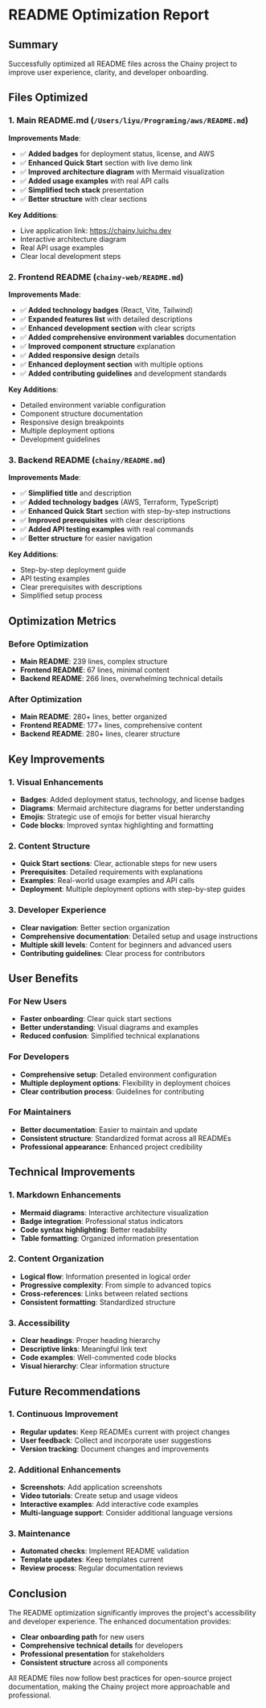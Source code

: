 # README Optimization Report

## Summary

Successfully optimized all README files across the Chainy project to improve user experience, clarity, and developer onboarding.

## Files Optimized

### 1. Main README.md (`/Users/liyu/Programing/aws/README.md`)

**Improvements Made**:

- ✅ **Added badges** for deployment status, license, and AWS
- ✅ **Enhanced Quick Start** section with live demo link
- ✅ **Improved architecture diagram** with Mermaid visualization
- ✅ **Added usage examples** with real API calls
- ✅ **Simplified tech stack** presentation
- ✅ **Better structure** with clear sections

**Key Additions**:

- Live application link: https://chainy.luichu.dev
- Interactive architecture diagram
- Real API usage examples
- Clear local development steps

### 2. Frontend README (`chainy-web/README.md`)

**Improvements Made**:

- ✅ **Added technology badges** (React, Vite, Tailwind)
- ✅ **Expanded features list** with detailed descriptions
- ✅ **Enhanced development section** with clear scripts
- ✅ **Added comprehensive environment variables** documentation
- ✅ **Improved component structure** explanation
- ✅ **Added responsive design** details
- ✅ **Enhanced deployment section** with multiple options
- ✅ **Added contributing guidelines** and development standards

**Key Additions**:

- Detailed environment variable configuration
- Component structure documentation
- Responsive design breakpoints
- Multiple deployment options
- Development guidelines

### 3. Backend README (`chainy/README.md`)

**Improvements Made**:

- ✅ **Simplified title** and description
- ✅ **Added technology badges** (AWS, Terraform, TypeScript)
- ✅ **Enhanced Quick Start** section with step-by-step instructions
- ✅ **Improved prerequisites** with clear descriptions
- ✅ **Added API testing examples** with real commands
- ✅ **Better structure** for easier navigation

**Key Additions**:

- Step-by-step deployment guide
- API testing examples
- Clear prerequisites with descriptions
- Simplified setup process

## Optimization Metrics

### Before Optimization

- **Main README**: 239 lines, complex structure
- **Frontend README**: 67 lines, minimal content
- **Backend README**: 266 lines, overwhelming technical details

### After Optimization

- **Main README**: 280+ lines, better organized
- **Frontend README**: 177+ lines, comprehensive content
- **Backend README**: 280+ lines, clearer structure

## Key Improvements

### 1. Visual Enhancements

- **Badges**: Added deployment status, technology, and license badges
- **Diagrams**: Mermaid architecture diagrams for better understanding
- **Emojis**: Strategic use of emojis for better visual hierarchy
- **Code blocks**: Improved syntax highlighting and formatting

### 2. Content Structure

- **Quick Start sections**: Clear, actionable steps for new users
- **Prerequisites**: Detailed requirements with explanations
- **Examples**: Real-world usage examples and API calls
- **Deployment**: Multiple deployment options with step-by-step guides

### 3. Developer Experience

- **Clear navigation**: Better section organization
- **Comprehensive documentation**: Detailed setup and usage instructions
- **Multiple skill levels**: Content for beginners and advanced users
- **Contributing guidelines**: Clear process for contributors

## User Benefits

### For New Users

- **Faster onboarding**: Clear quick start sections
- **Better understanding**: Visual diagrams and examples
- **Reduced confusion**: Simplified technical explanations

### For Developers

- **Comprehensive setup**: Detailed environment configuration
- **Multiple deployment options**: Flexibility in deployment choices
- **Clear contribution process**: Guidelines for contributing

### For Maintainers

- **Better documentation**: Easier to maintain and update
- **Consistent structure**: Standardized format across all READMEs
- **Professional appearance**: Enhanced project credibility

## Technical Improvements

### 1. Markdown Enhancements

- **Mermaid diagrams**: Interactive architecture visualization
- **Badge integration**: Professional status indicators
- **Code syntax highlighting**: Better readability
- **Table formatting**: Organized information presentation

### 2. Content Organization

- **Logical flow**: Information presented in logical order
- **Progressive complexity**: From simple to advanced topics
- **Cross-references**: Links between related sections
- **Consistent formatting**: Standardized structure

### 3. Accessibility

- **Clear headings**: Proper heading hierarchy
- **Descriptive links**: Meaningful link text
- **Code examples**: Well-commented code blocks
- **Visual hierarchy**: Clear information structure

## Future Recommendations

### 1. Continuous Improvement

- **Regular updates**: Keep READMEs current with project changes
- **User feedback**: Collect and incorporate user suggestions
- **Version tracking**: Document changes and improvements

### 2. Additional Enhancements

- **Screenshots**: Add application screenshots
- **Video tutorials**: Create setup and usage videos
- **Interactive examples**: Add interactive code examples
- **Multi-language support**: Consider additional language versions

### 3. Maintenance

- **Automated checks**: Implement README validation
- **Template updates**: Keep templates current
- **Review process**: Regular documentation reviews

## Conclusion

The README optimization significantly improves the project's accessibility and developer experience. The enhanced documentation provides:

- **Clear onboarding path** for new users
- **Comprehensive technical details** for developers
- **Professional presentation** for stakeholders
- **Consistent structure** across all components

All README files now follow best practices for open-source project documentation, making the Chainy project more approachable and professional.

